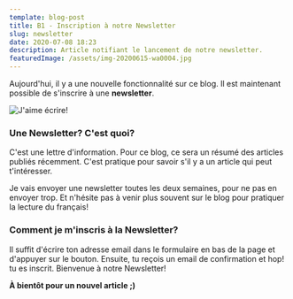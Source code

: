 ```yaml
---
template: blog-post
title: B1 - Inscription à notre Newsletter
slug: newsletter
date: 2020-07-08 18:23
description: Article notifiant le lancement de notre newsletter.
featuredImage: /assets/img-20200615-wa0004.jpg
---
```

Aujourd'hui, il y a une nouvelle fonctionnalité sur ce blog. Il est maintenant possible de s'inscrire à une **newsletter**.

![](/assets/img-20200615-wa0004.jpg "J'aime écrire!")

### Une Newsletter? C'est quoi?

C'est une lettre d'information. Pour ce blog, ce sera un résumé des articles publiés récemment. C'est pratique pour savoir s'il y a un article qui peut t'intéresser.

Je vais envoyer une newsletter toutes les deux semaines, pour ne pas en envoyer trop. Et n'hésite pas à venir plus souvent sur le blog pour pratiquer la lecture du français!

### Comment je m'inscris à la Newsletter?

Il suffit d'écrire ton adresse email dans le formulaire en bas de la page et d'appuyer sur le bouton. Ensuite, tu reçois un email de confirmation et hop! tu es inscrit. Bienvenue à notre Newsletter!

**À bientôt pour un nouvel article ;)**